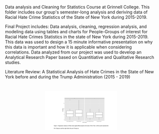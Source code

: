 Data analysis and Cleaning for Statistics Course at Grinnell College. This folder includes our group's semester-long analysis and deriving data of Racial Hate Crime Statistics of 
the State of New York during 2015-2019. 

Final Project includes: Data analysis, cleaning, regression analysis, and modeling data using tables and charts for People-Groups of interest for Racial Hate Crimes Statistics in the state of New York during 2015-2019. This data was used to design a 15 minute informative presentation on why this data is important and how it is applicable when considering correlations. Data analyzed from our project was used to develop an Analytical Research Paper based on Quantitiative and Qualitative Research studies. 

Literature Review: A Statistical Analysis of Hate Crimes in the State of New York before and during the Trump Administration (2015 - 2019)

<h1 align="center">
  <picture>
    <source media="(prefers-color-scheme: dark)" />
    <img height="130" src="DataRegressionFigure1.png"/>
  </picture>
 <br />
</h1>

